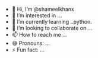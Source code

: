 - 👋 Hi, I’m @shameelkhanx
- 👀 I’m interested in ...
- 🌱 I’m currently learning ..python.
- 💞️ I’m looking to collaborate on ...
- 📫 How to reach me ...
- 😄 Pronouns: ...
- ⚡ Fun fact: ...

<!---
shameelkhanx/shameelkhanx is a ✨ special ✨ repository because its `README.md` (this file) appears on your GitHub profile.
You can click the Preview link to take a look at your changes.
--->
